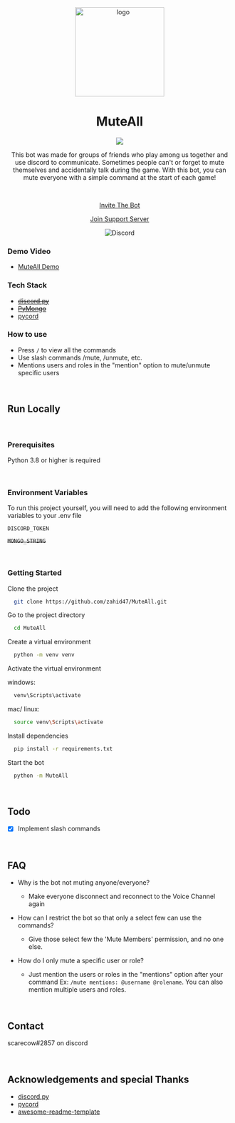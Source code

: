 <div align="center">

  <img src="logo.png" alt="logo" width="200" height="auto" />

  <h1>MuteAll</h1>

  <a href="https://top.gg/bot/757369495953342593">
    <img src="https://top.gg/api/widget/owner/757369495953342593.svg">
  </a>
  
  
  <p>This bot was made for groups of friends who play among us together and use discord to communicate. Sometimes people can't or forget to mute themselves and accidentally talk during the game. With this bot, you can mute everyone with a simple command at the start of each game!</p>

<br />

[Invite The Bot](https://discord.com/api/oauth2/authorize?client_id=757369495953342593&permissions=2160421952&scope=bot%20applications.commands)

[Join Support Server](https://discord.gg/8hrhffR6aX)

![Discord](https://img.shields.io/discord/764450861141196802?color=5865f2&label=Discord&logo=Discord&logoColor=white)

</div>

<!-- Screenshots -->

### Demo Video

- [MuteAll Demo](https://youtu.be/-NQuA2iPri4)

<!-- TechStack -->

### Tech Stack

  <ul>
    <s><li><a href="https://github.com/Rapptz/discord.py">discord.py</a></li></s>
    <s><li><a href="https://pymongo.readthedocs.io/en/stable/">PyMongo</a></li></s>
    <li><a href="https://github.com/Pycord-Development/pycord">pycord</a></li>
  </ul>

<!-- Features -->

### How to use

- Press `/` to view all the commands
- Use slash commands /mute, /unmute, etc.
- Mentions users and roles in the "mention" option to mute/unmute specific users

<br>

<!-- Getting Started -->

## Run Locally

<br>

<!-- Prerequisites -->

### Prerequisites

Python 3.8 or higher is required

<!-- Env Variables -->
<br>

### Environment Variables

To run this project yourself, you will need to add the following environment variables to your .env file

`DISCORD_TOKEN`

~~`MONGO_STRING`~~

<!-- Run Locally -->
<br>

### Getting Started

Clone the project

```bash
  git clone https://github.com/zahid47/MuteAll.git
```

Go to the project directory

```bash
  cd MuteAll
```

Create a virtual environment
```bash
  python -m venv venv
```

Activate the virtual environment

windows: 
```cmd
  venv\Scripts\activate
```

mac/ linux: 
```bash
  source venv\Scripts\activate
```

Install dependencies

```bash
  pip install -r requirements.txt
```

Start the bot

```bash
  python -m MuteAll
```

<!-- Roadmap -->
<br>

## Todo

- [x] Implement slash commands

<!-- FAQ -->
<br>

## FAQ

- Why is the bot not muting anyone/everyone?

  - Make everyone disconnect and reconnect to the Voice Channel again

- How can I restrict the bot so that only a select few can use the commands?

  - Give those select few the 'Mute Members' permission, and no one else.

- How do I only mute a specific user or role?

  - Just mention the users or roles in the "mentions" option after your command Ex: `/mute mentions: @username @rolename`. You can also mention multiple users and roles.

<!-- Contact -->
<br>

## Contact

scarecow#2857 on discord

<!-- Acknowledgments -->
<br>

## Acknowledgements and special Thanks

- [discord.py](https://github.com/Rapptz/discord.py)
- [pycord](https://github.com/Pycord-Development/pycord)
- [awesome-readme-template](https://github.com/Louis3797/awesome-readme-template)
